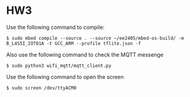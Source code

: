 # HW3
Use the following command to compile:  

    $ sudo mbed compile --source . --source ~/ee2405/mbed-os-build/ -m B_L4S5I_IOT01A -t GCC_ARM --profile tflite.json -f  
Also use the following command to check the MQTT messenge  

    $ sudo python3 wifi_mqtt/mqtt_client.py  
Use the following command to open the screen  

    $ sudo screen /dev/ttyACM0
